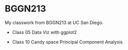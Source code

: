 # BGGN213
My classwork from BGGN213 at UC San Diego.

- Class 05 Data Viz with ggplot2

- Class 10 Candy space Principal Component Analysis

